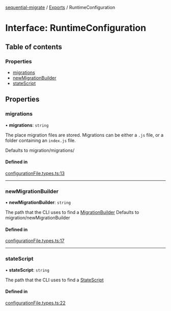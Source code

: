 [sequential-migrate](../README.md) / [Exports](../modules.md) / RuntimeConfiguration

# Interface: RuntimeConfiguration

## Table of contents

### Properties

- [migrations](RuntimeConfiguration.md#migrations)
- [newMigrationBuilder](RuntimeConfiguration.md#newmigrationbuilder)
- [stateScript](RuntimeConfiguration.md#statescript)

## Properties

### migrations

• **migrations**: `string`

The place migration files are stored. Migrations can be either a `.js` file, or a folder containing an `index.js` file.

Defaults to migration/migrations/

#### Defined in

[configurationFile.types.ts:13](https://github.com/Ivo-Evans/sequential-migrate/blob/d1c17b9/src/types/configurationFile.types.ts#L13)

___

### newMigrationBuilder

• **newMigrationBuilder**: `string`

The path that the CLI uses to find a [MigrationBuilder](MigrationBuilder.md)
Defaults to migration/newMigrationBuilder

#### Defined in

[configurationFile.types.ts:17](https://github.com/Ivo-Evans/sequential-migrate/blob/d1c17b9/src/types/configurationFile.types.ts#L17)

___

### stateScript

• **stateScript**: `string`

The path that the CLI uses to find a [StateScript](StateScript.md)

#### Defined in

[configurationFile.types.ts:22](https://github.com/Ivo-Evans/sequential-migrate/blob/d1c17b9/src/types/configurationFile.types.ts#L22)
